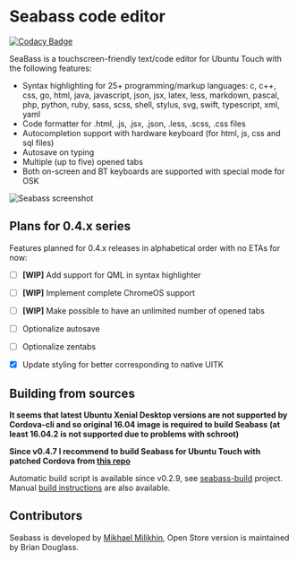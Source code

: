 # Seabass code editor
[![Codacy Badge](https://api.codacy.com/project/badge/Grade/d8bd815408704c07a8484b460384919e)](https://www.codacy.com/app/mikhael/seabass?utm_source=github.com&amp;utm_medium=referral&amp;utm_content=milikhin/seabass&amp;utm_campaign=Badge_Grade)

SeaBass is a touchscreen-friendly text/code editor for Ubuntu Touch with the following features:
* Syntax highlighting for 25+ programming/markup languages: c, c++, css, go, html, java, javascript, json, jsx, latex, less, markdown, pascal, php, python, ruby, sass, scss, shell, stylus, svg, swift, typescript, xml, yaml
* Code formatter for .html, .js, .jsx, .json, .less, .scss, .css files
* Autocompletion support with hardware keyboard (for html, js, css and sql files)
* Autosave on typing
* Multiple (up to five) opened tabs
* Both on-screen and BT keyboards are supported with special mode for OSK

![Seabass screenshot](https://milikhin.github.io/seabass_0.png)

## Plans for 0.4.x series

Features planned for 0.4.x releases in alphabetical order with no ETAs for now:

- [ ] **[WIP]** Add support for QML in syntax highlighter
- [ ] **[WIP]** Implement complete ChromeOS support
- [ ] **[WIP]** Make possible to have an unlimited number of opened tabs
- [ ] Optionalize autosave
- [ ] Optionalize zentabs
- [x] Update styling for better corresponding to native UITK


## Building from sources

**It seems that latest Ubuntu Xenial Desktop versions are not supported by Cordova-cli and so original 16.04 image is required to build Seabass (at least 16.04.2 is not supported due to problems with schroot)**

**Since v0.4.7 I recommend to build Seabass for Ubuntu Touch with patched Cordova from [this repo](https://github.com/milikhin/cordova-ubuntu)**

Automatic build script is available since v0.2.9, see [seabass-build](https://github.com/milikhin/seabass-build) project.
Manual [build instructions](building.md) are also available.


## Contributors

Seabass is developed by [Mikhael Milikhin](https://milikhin.name), Open Store version is maintained by Brian Douglass. 
